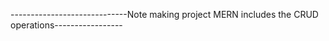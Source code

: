 -----------------------------Note making project MERN includes the CRUD operations-----------------
